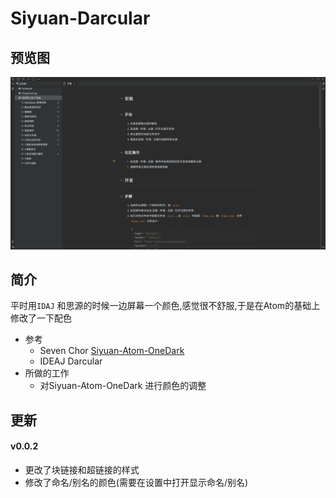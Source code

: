 # Siyuan-Darcular

## 预览图

![预览图](preview.png)

## 简介
平时用`IDAJ` 和思源的时候一边屏幕一个颜色,感觉很不舒服,于是在Atom的基础上修改了一下配色
- 参考 
	- Seven Chor [Siyuan-Atom-OneDark](https://github.com/zqhjl/Siyuan-Atom-OneDark)
	- IDEAJ Darcular
- 所做的工作
	- 对Siyuan-Atom-OneDark 进行颜色的调整
    
## 更新

#### v0.0.2
- 更改了块链接和超链接的样式
- 修改了命名/别名的颜色(需要在设置中打开显示命名/别名)